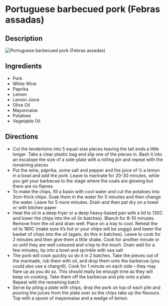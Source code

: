 # Portuguese barbecued pork (Febras assadas)

## Description
![Portuguese barbecued pork (Febras assadas)](https://www.themealdb.com/images/media/meals/cybyue1614349443.jpg "Portuguese barbecued pork (Febras assadas)")

## Ingredients
- Pork
- White Wine
- Paprika
- Lemon
- Lemon Juice
- Olive Oil
- Mayonnaise
- Potatoes
- Vegetable Oil

## Directions
- Cut the tenderloins into 5 equal-size pieces leaving the tail ends a little longer. Take a clear plastic bag and slip one of the pieces in. Bash it into an escalope the size of a side-plate with a rolling pin and repeat with the remaining pieces
- Put the wine, paprika, some salt and pepper and the juice of ½ a lemon in a bowl and add the pork. Leave to marinate for 20-30 minutes, while you get your barbecue to the stage where the coals are glowing but there are no flames
- To make the chips, fill a basin with cool water and cut the potatoes into 3cm-thick chips. Soak them in the water for 5 minutes and then change the water. Leave for 5 more minutes. Drain and then pat dry on a towel or with kitchen paper
- Heat the oil in a deep fryer or a deep heavy-based pan with a lid to 130C and lower the chips into the oil (in batches). Blanch for 8-10 minutes. Remove from the oil and drain well. Place on a tray to cool. Reheat the oil to 180C (make sure it’s hot or your chips will be soggy) and lower the basket of chips into the oil (again, do this in batches). Leave to cook for 2 minutes and then give them a little shake. Cook for another minute or so until they are well coloured and crisp to the touch. Drain well for a few minutes, tip into a bowl and sprinkle with sea salt
- The pork will cook quickly so do it in 2 batches. Take the pieces out of the marinade, rub them with oil, and drop them onto the barbecue (you could also use a chargrill). Cook for 1 minute on each side – they may flare up as you do so. This should really be enough time as they will keep on cooking. Take them off the barbecue and pile onto a plate. Repeat with the remaining batch
- Serve by piling a plate with chips, drop the pork on top of each pile and pouring the juices from the plate over so the chips take up the flavours. Top with a spoon of mayonnaise and a wedge of lemon.
